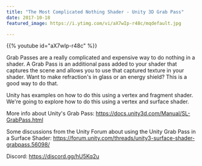 ```yaml
---
title: "The Most Complicated Nothing Shader - Unity 3D Grab Pass"
date: 2017-10-18
featured_image: https://i.ytimg.com/vi/aX7wIp-r48c/mqdefault.jpg

---
```


{{% youtube id="aX7wIp-r48c" %}}

Grab Passes are a really complicated and expensive way to do nothing in a shader. A Grab Pass is an additional pass added to your shader that captures the scene and allows you to use that captured texture in your shader. Want to make refraction's in glass or an energy shield? This is a good way to do that.

Unity has examples on how to do this using a vertex and fragment shader. We're going to explore how to do this using a vertex and surface shader.

More info about Unity's Grab Pass:
https://docs.unity3d.com/Manual/SL-GrabPass.html

Some discussions from the Unity Forum about using the Unity Grab Pass in a Surface Shader:
https://forum.unity.com/threads/unity3-surface-shader-grabpass.56098/

Discord: https://discord.gg/hU5Kq2u